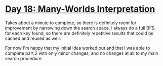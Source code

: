 # [Day 18: Many-Worlds Interpretation](https://adventofcode.com/2019/day/18)

Takes about a minute to complete, so there is definitely room for improvement by narrowing down the search space.
I always do a full BFS for each key found, so there are definitely repetitive results that could be cached and reused as well.

For now I'm happy that my initial idea worked out and that I was able to complete part 2 with only minor changes,
and no changes at all to my main search procedure.
